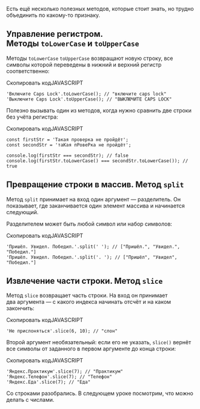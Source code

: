 

Есть ещё несколько полезных методов, которые стоит знать, но трудно объединить по какому-то признаку.

## Управление регистром. Методы `toLowerCase` и `toUpperCase`

Методы `toLowerCase` `toUpperCase` возвращают новую строку, все символы которой переведены в нижний и верхний регистр соответственно:

Скопировать кодJAVASCRIPT

```
'Включите Caps Lock'.toLowerCase(); // "включите caps lock"
'Выключите Caps Lock'.toUpperCase(); // "ВЫКЛЮЧИТЕ CAPS LOCK" 
```

Полезно вызывать один из методов, когда нужно сравнить две строки без учёта регистра:

Скопировать кодJAVASCRIPT

```
const firstStr = 'Такая проверка не пройдёт';
const secondStr = 'таКая пРовеРка не пройдёт';

console.log(firstStr === secondStr); // false
console.log(firstStr.toLowerCase() === secondStr.toLowerCase()); // true 
```

## Превращение строки в массив. Метод `split`

Метод `split` принимает на вход один аргумент — разделитель. Он показывает, где заканчивается один элемент массива и начинается следующий.

Разделителем может быть любой символ или набор символов:

Скопировать кодJAVASCRIPT

```
'Пришёл. Увидел. Победил.'.split(' '); // ["Пришёл.", "Увидел.", "Победил."]
'Пришёл. Увидел. Победил.'.split('. '); // ["Пришёл", "Увидел", "Победил."] 
```

## Извлечение части строки. Метод `slice`

Метод `slice` возвращает часть строки. На вход он принимает два аргумента — с какого индекса начинать отсчёт и на каком закончить:

Скопировать кодJAVASCRIPT

```
'Не прислоняться'.slice(6, 10); // "слон" 
```

Второй аргумент необязательный: если его не указать, `slice()` вернёт все символы от заданного в первом аргументе до конца строки:

Скопировать кодJAVASCRIPT

```
'Яндекс.Практикум'.slice(7); // "Практикум"
'Яндекс.Телефон'.slice(7); // "Телефон"
'Яндекс.Еда'.slice(7); // "Еда" 
```

Со строками разобрались. В следующем уроке посмотрим, что можно делать с числами.